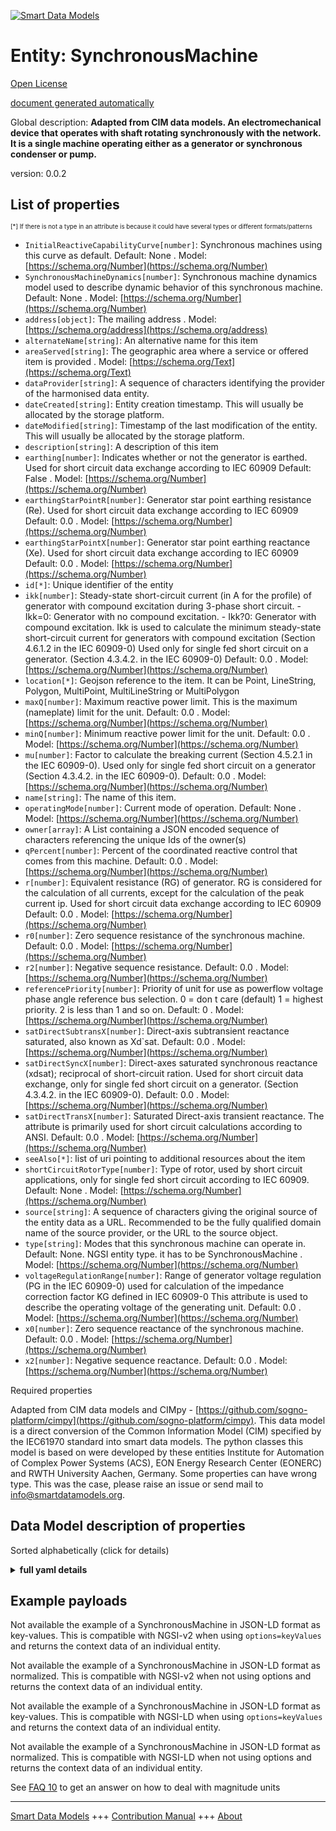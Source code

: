 <!-- 10-Header -->  
[![Smart Data Models](https://smartdatamodels.org/wp-content/uploads/2022/01/SmartDataModels_logo.png "Logo")](https://smartdatamodels.org)  
Entity: SynchronousMachine  
==========================<!-- /10-Header -->  
<!-- 15-License -->  
[Open License](https://github.com/smart-data-models//dataModel.EnergyCIM/blob/master/SynchronousMachine/LICENSE.md)  
[document generated automatically](https://docs.google.com/presentation/d/e/2PACX-1vTs-Ng5dIAwkg91oTTUdt8ua7woBXhPnwavZ0FxgR8BsAI_Ek3C5q97Nd94HS8KhP-r_quD4H0fgyt3/pub?start=false&loop=false&delayms=3000#slide=id.gb715ace035_0_60)  
<!-- /15-License -->  
<!-- 20-Description -->  
Global description: **Adapted from CIM data models. An electromechanical device that operates with shaft rotating synchronously with the network. It is a single machine operating either as a generator or synchronous condenser or pump.**  
version: 0.0.2  
<!-- /20-Description -->  
<!-- 30-PropertiesList -->  

## List of properties  

<sup><sub>[*] If there is not a type in an attribute is because it could have several types or different formats/patterns</sub></sup>  
- `InitialReactiveCapabilityCurve[number]`: Synchronous machines using this curve as default. Default: None  . Model: [https://schema.org/Number](https://schema.org/Number)- `SynchronousMachineDynamics[number]`: Synchronous machine dynamics model used to describe dynamic behavior of this synchronous machine. Default: None  . Model: [https://schema.org/Number](https://schema.org/Number)- `address[object]`: The mailing address  . Model: [https://schema.org/address](https://schema.org/address)- `alternateName[string]`: An alternative name for this item  - `areaServed[string]`: The geographic area where a service or offered item is provided  . Model: [https://schema.org/Text](https://schema.org/Text)- `dataProvider[string]`: A sequence of characters identifying the provider of the harmonised data entity.  - `dateCreated[string]`: Entity creation timestamp. This will usually be allocated by the storage platform.  - `dateModified[string]`: Timestamp of the last modification of the entity. This will usually be allocated by the storage platform.  - `description[string]`: A description of this item  - `earthing[number]`: Indicates whether or not the generator is earthed. Used for short circuit data exchange according to IEC 60909 Default: False  . Model: [https://schema.org/Number](https://schema.org/Number)- `earthingStarPointR[number]`: Generator star point earthing resistance (Re). Used for short circuit data exchange according to IEC 60909 Default: 0.0  . Model: [https://schema.org/Number](https://schema.org/Number)- `earthingStarPointX[number]`: Generator star point earthing reactance (Xe). Used for short circuit data exchange according to IEC 60909 Default: 0.0  . Model: [https://schema.org/Number](https://schema.org/Number)- `id[*]`: Unique identifier of the entity  - `ikk[number]`: Steady-state short-circuit current (in A for the profile) of generator with compound excitation during 3-phase short circuit. - Ikk=0: Generator with no compound excitation. - Ikk?0: Generator with compound excitation. Ikk is used to calculate the minimum steady-state short-circuit current for generators with compound excitation (Section 4.6.1.2 in the IEC 60909-0) Used only for single fed short circuit on a generator. (Section 4.3.4.2. in the IEC 60909-0) Default: 0.0  . Model: [https://schema.org/Number](https://schema.org/Number)- `location[*]`: Geojson reference to the item. It can be Point, LineString, Polygon, MultiPoint, MultiLineString or MultiPolygon  - `maxQ[number]`: Maximum reactive power limit. This is the maximum (nameplate) limit for the unit. Default: 0.0  . Model: [https://schema.org/Number](https://schema.org/Number)- `minQ[number]`: Minimum reactive power limit for the unit. Default: 0.0  . Model: [https://schema.org/Number](https://schema.org/Number)- `mu[number]`: Factor to calculate the breaking current (Section 4.5.2.1 in the IEC 60909-0). Used only for single fed short circuit on a generator (Section 4.3.4.2. in the IEC 60909-0). Default: 0.0  . Model: [https://schema.org/Number](https://schema.org/Number)- `name[string]`: The name of this item.  - `operatingMode[number]`: Current mode of operation. Default: None  . Model: [https://schema.org/Number](https://schema.org/Number)- `owner[array]`: A List containing a JSON encoded sequence of characters referencing the unique Ids of the owner(s)  - `qPercent[number]`: Percent of the coordinated reactive control that comes from this machine. Default: 0.0  . Model: [https://schema.org/Number](https://schema.org/Number)- `r[number]`: Equivalent resistance (RG) of generator. RG is considered for the calculation of all currents, except for the calculation of the peak current ip. Used for short circuit data exchange according to IEC 60909 Default: 0.0  . Model: [https://schema.org/Number](https://schema.org/Number)- `r0[number]`: Zero sequence resistance of the synchronous machine. Default: 0.0  . Model: [https://schema.org/Number](https://schema.org/Number)- `r2[number]`: Negative sequence resistance. Default: 0.0  . Model: [https://schema.org/Number](https://schema.org/Number)- `referencePriority[number]`: Priority of unit for use as powerflow voltage phase angle reference bus selection. 0 = don t care (default) 1 = highest priority. 2 is less than 1 and so on. Default: 0  . Model: [https://schema.org/Number](https://schema.org/Number)- `satDirectSubtransX[number]`: Direct-axis subtransient reactance saturated, also known as Xd`sat. Default: 0.0  . Model: [https://schema.org/Number](https://schema.org/Number)- `satDirectSyncX[number]`: Direct-axes saturated synchronous reactance (xdsat); reciprocal of short-circuit ration. Used for short circuit data exchange, only for single fed short circuit on a generator. (Section 4.3.4.2. in the IEC 60909-0). Default: 0.0  . Model: [https://schema.org/Number](https://schema.org/Number)- `satDirectTransX[number]`: Saturated Direct-axis transient reactance. The attribute is primarily used for short circuit calculations according to ANSI. Default: 0.0  . Model: [https://schema.org/Number](https://schema.org/Number)- `seeAlso[*]`: list of uri pointing to additional resources about the item  - `shortCircuitRotorType[number]`: Type of rotor, used by short circuit applications, only for single fed short circuit according to IEC 60909. Default: None  . Model: [https://schema.org/Number](https://schema.org/Number)- `source[string]`: A sequence of characters giving the original source of the entity data as a URL. Recommended to be the fully qualified domain name of the source provider, or the URL to the source object.  - `type[string]`: Modes that this synchronous machine can operate in. Default: None. NGSI entity type. it has to be SynchronousMachine  . Model: [https://schema.org/Number](https://schema.org/Number)- `voltageRegulationRange[number]`: Range of generator voltage regulation (PG in the IEC 60909-0) used for calculation of the impedance correction factor KG defined in IEC 60909-0 This attribute is used to describe the operating voltage of the generating unit. Default: 0.0  . Model: [https://schema.org/Number](https://schema.org/Number)- `x0[number]`: Zero sequence reactance of the synchronous machine. Default: 0.0  . Model: [https://schema.org/Number](https://schema.org/Number)- `x2[number]`: Negative sequence reactance. Default: 0.0  . Model: [https://schema.org/Number](https://schema.org/Number)<!-- /30-PropertiesList -->  
<!-- 35-RequiredProperties -->  
Required properties  
<!-- /35-RequiredProperties -->  
<!-- 40-RequiredProperties -->  
Adapted from CIM data models and CIMpy - [https://github.com/sogno-platform/cimpy](https://github.com/sogno-platform/cimpy). This data model is a direct conversion of the Common Information Model (CIM) specified by the IEC61970 standard into smart data models. The python classes this model is based on were developed by these entities Institute for Automation of Complex Power Systems (ACS), EON Energy Research Center (EONERC) and RWTH University Aachen, Germany. Some properties can have wrong type. This was the case, please raise an issue or send mail to info@smartdatamodels.org.  
<!-- /40-RequiredProperties -->  
<!-- 50-DataModelHeader -->  
## Data Model description of properties  
Sorted alphabetically (click for details)  
<!-- /50-DataModelHeader -->  
<!-- 60-ModelYaml -->  
<details><summary><strong>full yaml details</strong></summary>    
```yaml  
SynchronousMachine:    
  description: 'Adapted from CIM data models. An electromechanical device that operates with shaft rotating synchronously with the network. It is a single machine operating either as a generator or synchronous condenser or pump.'    
  properties:    
    InitialReactiveCapabilityCurve:    
      description: 'Synchronous machines using this curve as default. Default: None'    
      type: number    
      x-ngsi:    
        model: https://schema.org/Number    
        type: Property    
    SynchronousMachineDynamics:    
      description: 'Synchronous machine dynamics model used to describe dynamic behavior of this synchronous machine. Default: None'    
      type: number    
      x-ngsi:    
        model: https://schema.org/Number    
        type: Property    
    address:    
      description: 'The mailing address'    
      properties:    
        addressCountry:    
          description: 'Property. The country. For example, Spain. Model:''https://schema.org/addressCountry'''    
          type: string    
        addressLocality:    
          description: 'Property. The locality in which the street address is, and which is in the region. Model:''https://schema.org/addressLocality'''    
          type: string    
        addressRegion:    
          description: 'Property. The region in which the locality is, and which is in the country. Model:''https://schema.org/addressRegion'''    
          type: string    
        postOfficeBoxNumber:    
          description: 'Property. The post office box number for PO box addresses. For example, 03578. Model:''https://schema.org/postOfficeBoxNumber'''    
          type: string    
        postalCode:    
          description: 'Property. The postal code. For example, 24004. Model:''https://schema.org/https://schema.org/postalCode'''    
          type: string    
        streetAddress:    
          description: 'Property. The street address. Model:''https://schema.org/streetAddress'''    
          type: string    
      type: object    
      x-ngsi:    
        model: https://schema.org/address    
        type: Property    
    alternateName:    
      description: 'An alternative name for this item'    
      type: string    
      x-ngsi:    
        type: Property    
    areaServed:    
      description: 'The geographic area where a service or offered item is provided'    
      type: string    
      x-ngsi:    
        model: https://schema.org/Text    
        type: Property    
    dataProvider:    
      description: 'A sequence of characters identifying the provider of the harmonised data entity.'    
      type: string    
      x-ngsi:    
        type: Property    
    dateCreated:    
      description: 'Entity creation timestamp. This will usually be allocated by the storage platform.'    
      format: date-time    
      type: string    
      x-ngsi:    
        type: Property    
    dateModified:    
      description: 'Timestamp of the last modification of the entity. This will usually be allocated by the storage platform.'    
      format: date-time    
      type: string    
      x-ngsi:    
        type: Property    
    description:    
      description: 'A description of this item'    
      type: string    
      x-ngsi:    
        type: Property    
    earthing:    
      description: 'Indicates whether or not the generator is earthed. Used for short circuit data exchange according to IEC 60909 Default: False'    
      type: number    
      x-ngsi:    
        model: https://schema.org/Number    
        type: Property    
    earthingStarPointR:    
      description: 'Generator star point earthing resistance (Re). Used for short circuit data exchange according to IEC 60909 Default: 0.0'    
      type: number    
      x-ngsi:    
        model: https://schema.org/Number    
        type: Property    
    earthingStarPointX:    
      description: 'Generator star point earthing reactance (Xe). Used for short circuit data exchange according to IEC 60909 Default: 0.0'    
      type: number    
      x-ngsi:    
        model: https://schema.org/Number    
        type: Property    
    id:    
      anyOf: &synchronousmachine_-_properties_-_owner_-_items_-_anyof    
        - description: 'Property. Identifier format of any NGSI entity'    
          maxLength: 256    
          minLength: 1    
          pattern: ^[\w\-\.\{\}\$\+\*\[\]`|~^@!,:\\]+$    
          type: string    
        - description: 'Property. Identifier format of any NGSI entity'    
          format: uri    
          type: string    
      description: 'Unique identifier of the entity'    
      x-ngsi:    
        type: Property    
    ikk:    
      description: 'Steady-state short-circuit current (in A for the profile) of generator with compound excitation during 3-phase short circuit. - Ikk=0: Generator with no compound excitation. - Ikk?0: Generator with compound excitation. Ikk is used to calculate the minimum steady-state short-circuit current for generators with compound excitation (Section 4.6.1.2 in the IEC 60909-0) Used only for single fed short circuit on a generator. (Section 4.3.4.2. in the IEC 60909-0) Default: 0.0'    
      type: number    
      x-ngsi:    
        model: https://schema.org/Number    
        type: Property    
    location:    
      description: 'Geojson reference to the item. It can be Point, LineString, Polygon, MultiPoint, MultiLineString or MultiPolygon'    
      oneOf:    
        - description: 'Geoproperty. Geojson reference to the item. Point'    
          properties:    
            bbox:    
              items:    
                type: number    
              minItems: 4    
              type: array    
            coordinates:    
              items:    
                type: number    
              minItems: 2    
              type: array    
            type:    
              enum:    
                - Point    
              type: string    
          required:    
            - type    
            - coordinates    
          title: 'GeoJSON Point'    
          type: object    
        - description: 'Geoproperty. Geojson reference to the item. LineString'    
          properties:    
            bbox:    
              items:    
                type: number    
              minItems: 4    
              type: array    
            coordinates:    
              items:    
                items:    
                  type: number    
                minItems: 2    
                type: array    
              minItems: 2    
              type: array    
            type:    
              enum:    
                - LineString    
              type: string    
          required:    
            - type    
            - coordinates    
          title: 'GeoJSON LineString'    
          type: object    
        - description: 'Geoproperty. Geojson reference to the item. Polygon'    
          properties:    
            bbox:    
              items:    
                type: number    
              minItems: 4    
              type: array    
            coordinates:    
              items:    
                items:    
                  items:    
                    type: number    
                  minItems: 2    
                  type: array    
                minItems: 4    
                type: array    
              type: array    
            type:    
              enum:    
                - Polygon    
              type: string    
          required:    
            - type    
            - coordinates    
          title: 'GeoJSON Polygon'    
          type: object    
        - description: 'Geoproperty. Geojson reference to the item. MultiPoint'    
          properties:    
            bbox:    
              items:    
                type: number    
              minItems: 4    
              type: array    
            coordinates:    
              items:    
                items:    
                  type: number    
                minItems: 2    
                type: array    
              type: array    
            type:    
              enum:    
                - MultiPoint    
              type: string    
          required:    
            - type    
            - coordinates    
          title: 'GeoJSON MultiPoint'    
          type: object    
        - description: 'Geoproperty. Geojson reference to the item. MultiLineString'    
          properties:    
            bbox:    
              items:    
                type: number    
              minItems: 4    
              type: array    
            coordinates:    
              items:    
                items:    
                  items:    
                    type: number    
                  minItems: 2    
                  type: array    
                minItems: 2    
                type: array    
              type: array    
            type:    
              enum:    
                - MultiLineString    
              type: string    
          required:    
            - type    
            - coordinates    
          title: 'GeoJSON MultiLineString'    
          type: object    
        - description: 'Geoproperty. Geojson reference to the item. MultiLineString'    
          properties:    
            bbox:    
              items:    
                type: number    
              minItems: 4    
              type: array    
            coordinates:    
              items:    
                items:    
                  items:    
                    items:    
                      type: number    
                    minItems: 2    
                    type: array    
                  minItems: 4    
                  type: array    
                type: array    
              type: array    
            type:    
              enum:    
                - MultiPolygon    
              type: string    
          required:    
            - type    
            - coordinates    
          title: 'GeoJSON MultiPolygon'    
          type: object    
      x-ngsi:    
        type: Geoproperty    
    maxQ:    
      description: 'Maximum reactive power limit. This is the maximum (nameplate) limit for the unit. Default: 0.0'    
      type: number    
      x-ngsi:    
        model: https://schema.org/Number    
        type: Property    
    minQ:    
      description: 'Minimum reactive power limit for the unit. Default: 0.0'    
      type: number    
      x-ngsi:    
        model: https://schema.org/Number    
        type: Property    
    mu:    
      description: 'Factor to calculate the breaking current (Section 4.5.2.1 in the IEC 60909-0). Used only for single fed short circuit on a generator (Section 4.3.4.2. in the IEC 60909-0). Default: 0.0'    
      type: number    
      x-ngsi:    
        model: https://schema.org/Number    
        type: Property    
    name:    
      description: 'The name of this item.'    
      type: string    
      x-ngsi:    
        type: Property    
    operatingMode:    
      description: 'Current mode of operation. Default: None'    
      type: number    
      x-ngsi:    
        model: https://schema.org/Number    
        type: Property    
    owner:    
      description: 'A List containing a JSON encoded sequence of characters referencing the unique Ids of the owner(s)'    
      items:    
        anyOf: *synchronousmachine_-_properties_-_owner_-_items_-_anyof    
        description: 'Property. Unique identifier of the entity'    
      type: array    
      x-ngsi:    
        type: Property    
    qPercent:    
      description: 'Percent of the coordinated reactive control that comes from this machine. Default: 0.0'    
      type: number    
      x-ngsi:    
        model: https://schema.org/Number    
        type: Property    
    r:    
      description: 'Equivalent resistance (RG) of generator. RG is considered for the calculation of all currents, except for the calculation of the peak current ip. Used for short circuit data exchange according to IEC 60909 Default: 0.0'    
      type: number    
      x-ngsi:    
        model: https://schema.org/Number    
        type: Property    
    r0:    
      description: 'Zero sequence resistance of the synchronous machine. Default: 0.0'    
      type: number    
      x-ngsi:    
        model: https://schema.org/Number    
        type: Property    
    r2:    
      description: 'Negative sequence resistance. Default: 0.0'    
      type: number    
      x-ngsi:    
        model: https://schema.org/Number    
        type: Property    
    referencePriority:    
      description: 'Priority of unit for use as powerflow voltage phase angle reference bus selection. 0 = don t care (default) 1 = highest priority. 2 is less than 1 and so on. Default: 0'    
      type: number    
      x-ngsi:    
        model: https://schema.org/Number    
        type: Property    
    satDirectSubtransX:    
      description: 'Direct-axis subtransient reactance saturated, also known as Xd`sat. Default: 0.0'    
      type: number    
      x-ngsi:    
        model: https://schema.org/Number    
        type: Property    
    satDirectSyncX:    
      description: 'Direct-axes saturated synchronous reactance (xdsat); reciprocal of short-circuit ration. Used for short circuit data exchange, only for single fed short circuit on a generator. (Section 4.3.4.2. in the IEC 60909-0). Default: 0.0'    
      type: number    
      x-ngsi:    
        model: https://schema.org/Number    
        type: Property    
    satDirectTransX:    
      description: 'Saturated Direct-axis transient reactance. The attribute is primarily used for short circuit calculations according to ANSI. Default: 0.0'    
      type: number    
      x-ngsi:    
        model: https://schema.org/Number    
        type: Property    
    seeAlso:    
      description: 'list of uri pointing to additional resources about the item'    
      oneOf:    
        - items:    
            format: uri    
            type: string    
          minItems: 1    
          type: array    
        - format: uri    
          type: string    
      x-ngsi:    
        type: Property    
    shortCircuitRotorType:    
      description: 'Type of rotor, used by short circuit applications, only for single fed short circuit according to IEC 60909. Default: None'    
      type: number    
      x-ngsi:    
        model: https://schema.org/Number    
        type: Property    
    source:    
      description: 'A sequence of characters giving the original source of the entity data as a URL. Recommended to be the fully qualified domain name of the source provider, or the URL to the source object.'    
      type: string    
      x-ngsi:    
        type: Property    
    type:    
      description: 'Modes that this synchronous machine can operate in. Default: None. NGSI entity type. it has to be SynchronousMachine'    
      enum:    
        - SynchronousMachine    
      type: string    
      x-ngsi:    
        model: https://schema.org/Number    
        type: Property    
    voltageRegulationRange:    
      description: 'Range of generator voltage regulation (PG in the IEC 60909-0) used for calculation of the impedance correction factor KG defined in IEC 60909-0 This attribute is used to describe the operating voltage of the generating unit. Default: 0.0'    
      type: number    
      x-ngsi:    
        model: https://schema.org/Number    
        type: Property    
    x0:    
      description: 'Zero sequence reactance of the synchronous machine. Default: 0.0'    
      type: number    
      x-ngsi:    
        model: https://schema.org/Number    
        type: Property    
    x2:    
      description: 'Negative sequence reactance. Default: 0.0'    
      type: number    
      x-ngsi:    
        model: https://schema.org/Number    
        type: Property    
  required: []    
  type: object    
  x-derived-from: ""    
  x-disclaimer: 'Redistribution and use in source and binary forms, with or without modification, are permitted  provided that the license conditions are met. Copyleft (c) 2021 Contributors to Smart Data Models Program'    
  x-license-url: https://github.com/smart-data-models/dataModel.EnergyCIM/blob/master/SynchronousMachine/LICENSE.md    
  x-model-schema: https://smart-data-models.github.io/dataModels.CIMEnergyClasses/SynchronousMachine/schema.json    
  x-model-tags: ""    
  x-version: 0.0.2    
```  
</details>    
<!-- /60-ModelYaml -->  
<!-- 70-MiddleNotes -->  
<!-- /70-MiddleNotes -->  
<!-- 80-Examples -->  
## Example payloads    
Not available the example of a SynchronousMachine in JSON-LD format as key-values. This is compatible with NGSI-v2 when  using `options=keyValues` and returns the context data of an individual entity.  
Not available the example of a SynchronousMachine in JSON-LD format as normalized. This is compatible with NGSI-v2 when not using options and returns the context data of an individual entity.  
Not available the example of a SynchronousMachine in JSON-LD format as key-values. This is compatible with NGSI-LD when  using `options=keyValues` and returns the context data of an individual entity.  
Not available the example of a SynchronousMachine in JSON-LD format as normalized. This is compatible with NGSI-LD when not using options and returns the context data of an individual entity.  
<!-- /80-Examples -->  
<!-- 90-FooterNotes -->  
<!-- /90-FooterNotes -->  
<!-- 95-Units -->  
See [FAQ 10](https://smartdatamodels.org/index.php/faqs/) to get an answer on how to deal with magnitude units  
<!-- /95-Units -->  
<!-- 97-LastFooter -->  
---  
[Smart Data Models](https://smartdatamodels.org) +++ [Contribution Manual](https://bit.ly/contribution_manual) +++ [About](https://bit.ly/Introduction_SDM)<!-- /97-LastFooter -->  
